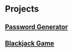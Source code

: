 # Projects


[Password Generator](https://github.com/aguin467/PasswordGenerator)
---
[Blackjack Game](https://github.com/aguin467/Blackjack)
---
